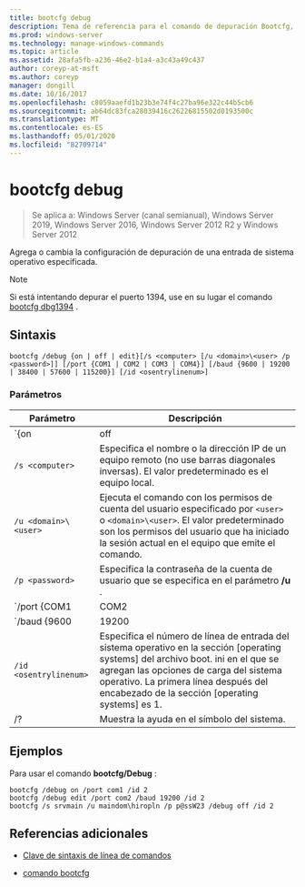 ```yaml
---
title: bootcfg debug
description: Tema de referencia para el comando de depuración Bootcfg, que agrega o cambia la configuración de depuración de una entrada de sistema operativo especificada.
ms.prod: windows-server
ms.technology: manage-windows-commands
ms.topic: article
ms.assetid: 28afa5fb-a236-46e2-b1a4-a3c43a49c437
author: coreyp-at-msft
ms.author: coreyp
manager: dongill
ms.date: 10/16/2017
ms.openlocfilehash: c8059aaefd1b23b3e74f4c27ba96e322c44b5cb6
ms.sourcegitcommit: ab64dc83fca28039416c26226815502d0193500c
ms.translationtype: MT
ms.contentlocale: es-ES
ms.lasthandoff: 05/01/2020
ms.locfileid: "82709714"
---
```

# <a name="bootcfg-debug"></a>bootcfg debug

> Se aplica a: Windows Server (canal semianual), Windows Server 2019, Windows Server 2016, Windows Server 2012 R2 y Windows Server 2012

Agrega o cambia la configuración de depuración de una entrada de sistema operativo especificada.

>[!NOTE]
> Si está intentando depurar el puerto 1394, use en su lugar el comando [bootcfg dbg1394](bootcfg-dbg1394.md) .

## <a name="syntax"></a>Sintaxis

```
bootcfg /debug {on | off | edit}[/s <computer> [/u <domain>\<user> /p <password>]] [/port {COM1 | COM2 | COM3 | COM4}] [/baud {9600 | 19200 | 38400 | 57600 | 115200}] [/id <osentrylinenum>]
```

### <a name="parameters"></a>Parámetros

| Parámetro | Descripción |
| --------- | ----------- |
| `{on | off | edit}` | Especifica el valor para la depuración de puertos, incluido:<ul><li>**en.** Habilita la compatibilidad con la depuración remota agregando la opción `<osentrylinenum>`/Debug al especificado.</li><li>**habilitar.** Deshabilita la compatibilidad con la depuración remota quitando la opción <osentrylinenum>/Debug del especificado.</li><li>**editar.** Permite realizar cambios en la configuración de puerto y velocidad de baudios cambiando los valores asociados a la opción <osentrylinenum>/debug para el especificado.</li></ul> |
| `/s <computer>` | Especifica el nombre o la dirección IP de un equipo remoto (no use barras diagonales inversas). El valor predeterminado es el equipo local. |
| `/u <domain>\<user>`  | Ejecuta el comando con los permisos de cuenta del usuario especificado por `<user>` o `<domain>\<user>`. El valor predeterminado son los permisos del usuario que ha iniciado la sesión actual en el equipo que emite el comando. |
| `/p <password>` | Especifica la contraseña de la cuenta de usuario que se especifica en el parámetro **/u** . |
| `/port {COM1 | COM2 | COM3 | COM4}` |  Especifica el puerto COM que se va a utilizar para la depuración. No utilice este parámetro si está deshabilitada la depuración. |
| `/baud {9600 | 19200 | 38400 | 57600 | 115200}` | Especifica la velocidad en baudios que se va a utilizar para la depuración. No utilice este parámetro si está deshabilitada la depuración. |
| `/id <osentrylinenum>` | Especifica el número de línea de entrada del sistema operativo en la sección [operating systems] del archivo boot. ini en el que se agregan las opciones de carga del sistema operativo. La primera línea después del encabezado de la sección [operating systems] es 1. |
| /? | Muestra la ayuda en el símbolo del sistema. |

## <a name="examples"></a>Ejemplos

Para usar el comando **bootcfg/Debug** :

```
bootcfg /debug on /port com1 /id 2
bootcfg /debug edit /port com2 /baud 19200 /id 2
bootcfg /s srvmain /u maindom\hiropln /p p@ssW23 /debug off /id 2
```

## <a name="additional-references"></a>Referencias adicionales

- [Clave de sintaxis de línea de comandos](command-line-syntax-key.md)

- [comando bootcfg](bootcfg.md)
